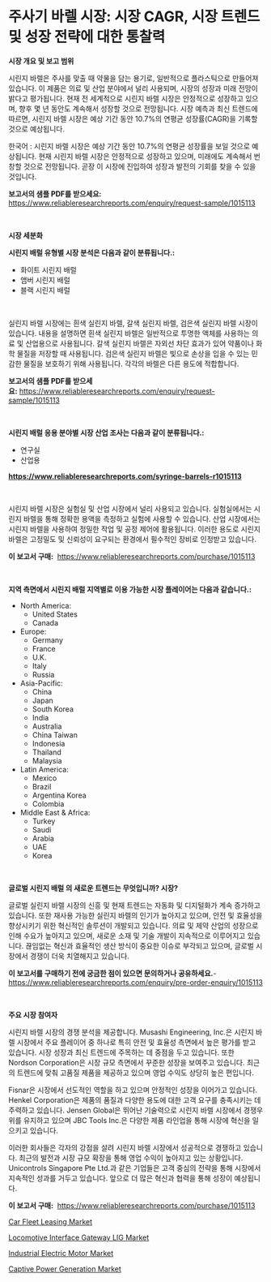<p><h1>주사기 바렐 시장: 시장 CAGR, 시장 트렌드 및 성장 전략에 대한 통찰력</h1></p><p><strong>시장 개요 및 보고 범위</strong></p>
<p><p>시린지 바렐은 주사를 맞출 때 약물을 담는 용기로, 일반적으로 플라스틱으로 만들어져 있습니다. 이 제품은 의료 및 산업 분야에서 널리 사용되며, 시장의 성장과 미래 전망이 밝다고 평가됩니다. 현재 전 세계적으로 시린지 바렐 시장은 안정적으로 성장하고 있으며, 향후 몇 년 동안도 계속해서 성장할 것으로 전망됩니다. 시장 예측과 최신 트렌드에 따르면, 시린지 바렐 시장은 예상 기간 동안 10.7%의 연평균 성장률(CAGR)을 기록할 것으로 예상됩니다.</p><p>한국어 : 시린지 바렐 시장은 예상 기간 동안 10.7%의 연평균 성장률을 보일 것으로 예상됩니다. 현재 시린지 바렐 시장은 안정적으로 성장하고 있으며, 미래에도 계속해서 번창할 것으로 전망됩니다. 곧장 이 시장에 진입하여 성장과 발전의 기회를 찾을 수 있을 것입니다.</p></p>
<p><strong>보고서의 샘플 PDF를 받으세요:</strong> <a href="https://www.reliableresearchreports.com/enquiry/request-sample/1015113">https://www.reliableresearchreports.com/enquiry/request-sample/1015113</a></p>
<p>&nbsp;</p>
<p><strong>시장 세분화</strong></p>
<p><strong>시린지 배럴 유형별 시장 분석은 다음과 같이 분류됩니다.:</strong></p>
<p><ul><li>화이트 시린지 배럴</li><li>앰버 시린지 배럴</li><li>블랙 시린지 배럴</li></ul></p>
<p>&nbsp;</p>
<p><p>실린지 바렐 시장에는 흰색 실린지 바렐, 갈색 실린지 바렐, 검은색 실린지 바렐 시장이 있습니다. 내용을 설명하면 흰색 실린지 바렐은 일반적으로 투명한 액체를 사용하는 의료 및 산업용으로 사용됩니다. 갈색 실린지 바렐은 자외선 차단 효과가 있어 약품이나 화학 물질을 저장할 때 사용됩니다. 검은색 실린지 바렐은 빛으로 손상을 입을 수 있는 민감한 물질을 보호하기 위해 사용됩니다. 각각의 바렐은 다른 용도에 적합합니다.</p></p>
<p><strong>보고서의 샘플 PDF를 받으세요:</strong>&nbsp;<a href="https://www.reliableresearchreports.com/enquiry/request-sample/1015113">https://www.reliableresearchreports.com/enquiry/request-sample/1015113</a></p>
<p>&nbsp;</p>
<p><strong> 시린지 배럴 응용 분야별 시장 산업 조사는 다음과 같이 분류됩니다.:</strong></p>
<p><ul><li>연구실</li><li>산업용</li></ul></p>
<p><strong><a href="https://www.reliableresearchreports.com/syringe-barrels-r1015113">https://www.reliableresearchreports.com/syringe-barrels-r1015113</a></strong></p>
<p>&nbsp;</p>
<p><p>시린지 바렐 시장은 실험실 및 산업 시장에서 널리 사용되고 있습니다. 실험실에서는 시린지 바렐을 통해 정확한 용액을 측정하고 실험에 사용할 수 있습니다. 산업 시장에서는 시린지 바렐을 사용하여 정밀한 작업 및 공정 제어에 활용됩니다. 이러한 용도로 시린지 바렐은 고정밀도 및 신뢰성이 요구되는 환경에서 필수적인 장비로 인정받고 있습니다.</p></p>
<p><strong>이 보고서 구매:</strong>&nbsp; <a href="https://www.reliableresearchreports.com/purchase/1015113">https://www.reliableresearchreports.com/purchase/1015113</a></p>
<p>&nbsp;</p>
<p><strong>지역 측면에서 시린지 배럴 지역별로 이용 가능한 시장 플레이어는 다음과 같습니다.:</strong></p>
<p><ul>
    <li>
        North America:
        <ul>
            <li>United States</li>
            <li>Canada</li>
        </ul>
    </li>
    <li>
        Europe:
        <ul>
            <li>Germany</li>
            <li>France</li>
            <li>U.K.</li>
            <li>Italy</li>
            <li>Russia</li>
        </ul>
    </li>
    <li>
        Asia-Pacific:
        <ul>
            <li>China</li>
            <li>Japan</li>
            <li>South Korea</li>
            <li>India</li>
            <li>Australia</li>
            <li>China Taiwan</li>
            <li>Indonesia</li>
            <li>Thailand</li>
            <li>Malaysia</li>
        </ul>
    </li>
    <li>
        Latin America:
        <ul>
            <li>Mexico</li>
            <li>Brazil</li>
            <li>Argentina Korea</li>
            <li>Colombia</li>
        </ul>
    </li>
    <li>
        Middle East & Africa:
        <ul>
            <li>Turkey</li>
            <li>Saudi</li>
            <li>Arabia</li>
            <li>UAE</li>
            <li>Korea</li>
        </ul>
    </li>
    </ul></p>
<p>&nbsp;</p>
<p><strong>글로벌 시린지 배럴 의 새로운 트렌드는 무엇입니까? 시장?</strong></p>
<p><p>글로벌 실린지 바렐 시장의 신흥 및 현재 트렌드는 자동화 및 디지털화가 계속 증가하고 있습니다. 또한 재사용 가능한 실린지 바렐의 인기가 높아지고 있으며, 안전 및 효율성을 향상시키기 위한 혁신적인 솔루션이 개발되고 있습니다. 의료 및 제약 산업의 성장으로 인해 수요가 높아지고 있으며, 새로운 소재 및 기술 개발이 지속적으로 이루어지고 있습니다. 끊임없는 혁신과 효율적인 생산 방식이 중요한 이슈로 부각되고 있으며, 글로벌 시장에서 경쟁이 더욱 치열해지고 있습니다.</p></p>
<p><strong>이 보고서를 구매하기 전에 궁금한 점이 있으면 문의하거나 공유하세요.</strong>- <a href="https://www.reliableresearchreports.com/enquiry/pre-order-enquiry/1015113">https://www.reliableresearchreports.com/enquiry/pre-order-enquiry/1015113</a></p>
<p>&nbsp;</p>
<p><strong>주요 시장 참여자</strong></p>
<p><p>시린지 바렐 시장의 경쟁 분석을 제공합니다. Musashi Engineering, Inc.은 시린지 바렐 시장에서 주요 플레이어 중 하나로 특히 안전 및 효율성 측면에서 높은 평가를 받고 있습니다. 시장 성장과 최신 트렌드에 주목하는 데 중점을 두고 있습니다. 또한 Nordson Corporation은 시장 규모 측면에서 꾸준한 성장을 보여주고 있습니다. 최근의 트렌드에 맞춰 고품질 제품을 제공하고 있으며 영업 수익도 상당히 높은 편입니다. </p><p>Fisnar은 시장에서 선도적인 역할을 하고 있으며 안정적인 성장을 이어가고 있습니다. Henkel Corporation은 제품의 품질과 다양한 용도에 대한 고객 요구를 충족시키는 데 주력하고 있습니다. Jensen Global은 뛰어난 기술력으로 시린지 바렐 시장에서 경쟁우위를 유지하고 있으며 JBC Tools Inc.은 다양한 제품 라인업을 통해 시장에 혁신을 일으키고 있습니다. </p><p>이러한 회사들은 각자의 강점을 살려 시린지 바렐 시장에서 성공적으로 경쟁하고 있습니다. 최근의 발전과 시장 규모 확장을 통해 영업 수익이 높아지고 있는 상황입니다. Unicontrols Singapore Pte Ltd.과 같은 기업들은 고객 중심의 전략을 통해 시장에서 지속적인 성과를 거두고 있습니다. 앞으로 더 많은 혁신과 협력을 통해 성장이 예상됩니다.</p></p>
<p><strong>이 보고서 구매:</strong>&nbsp;&nbsp;<a href="https://www.reliableresearchreports.com/purchase/1015113">https://www.reliableresearchreports.com/purchase/1015113</a></p>
<p><p><a href="https://github.com/edytherolanlouisejk1miz0wig/Market-Research-Report-List-2/blob/main/car-fleet-leasing-market.md">Car Fleet Leasing Market</a></p><p><a href="https://meowing-canidae-761.notion.site/Analyzing-Locomotive-Interface-Gateway-LIG-Market-Global-Industry-Perspective-and-Forecast-2024-to-41961c398e234915a15fb9aecea8b839">Locomotive Interface Gateway LIG Market</a></p><p><a href="https://view.publitas.com/reportprime-1/industrial-electric-motor-market-insights-into-market-cagr-market-trends-and-growth-strategies/">Industrial Electric Motor Market</a></p><p><a href="https://github.com/peachesmcdowel1/Market-Research-Report-List-2/blob/main/captive-power-generation-market.md">Captive Power Generation Market</a></p></p>